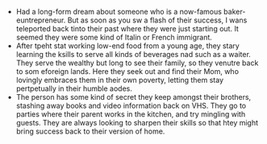 
- Had a long-form dream about someone who is a now-famous baker-euntrepreneur. But as soon as you sw a flash of their success, I wans teleported back tinto their past where they were just starting out. It seemed they were some kind of Italin or French immigrant.
- After tpeht stat working low-end food from a young age, they stary learning the ksills to serve all kinds of beverages nad such as a waiter. They serve the wealthy but long to see their family, so they venutre back to som eforeign lands. Here they seek out and find their Mom, who lovingly embraces them in their own poverty, letting them stay pertpetually in their humble aodes.
- The person has some kind of secret they keep amongst their brothers, stashing away books and video information back on VHS. They go to parties where their parent works in the kitchen, and try mingling with guests. They are always looking to sharpen their skills so that htey might bring success back to their version of home.
